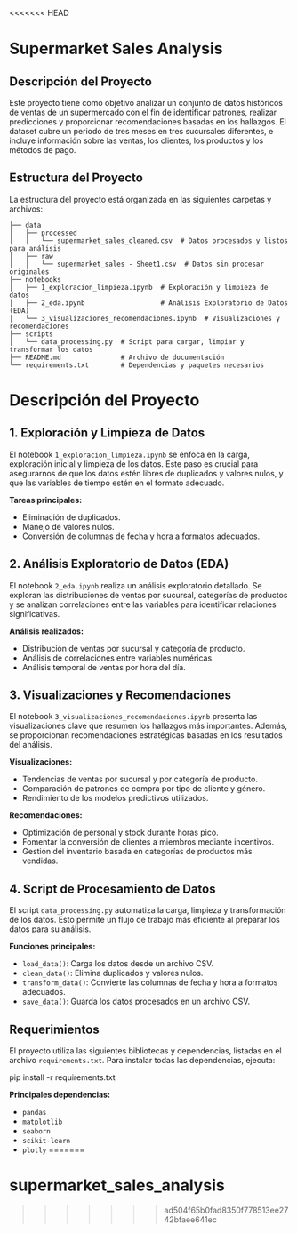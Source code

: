 <<<<<<< HEAD
# Supermarket Sales Analysis 

## Descripción del Proyecto
Este proyecto tiene como objetivo analizar un conjunto de datos históricos de ventas de un supermercado con el fin de identificar patrones, realizar predicciones y proporcionar recomendaciones basadas en los hallazgos. El dataset cubre un periodo de tres meses en tres sucursales diferentes, e incluye información sobre las ventas, los clientes, los productos y los métodos de pago.

## Estructura del Proyecto
La estructura del proyecto está organizada en las siguientes carpetas y archivos:

```plaintext
├── data
│   ├── processed
│   │   └── supermarket_sales_cleaned.csv  # Datos procesados y listos para análisis
│   ├── raw
│   │   └── supermarket_sales - Sheet1.csv  # Datos sin procesar originales
├── notebooks
│   ├── 1_exploracion_limpieza.ipynb  # Exploración y limpieza de datos
│   ├── 2_eda.ipynb                   # Análisis Exploratorio de Datos (EDA)
│   └── 3_visualizaciones_recomendaciones.ipynb  # Visualizaciones y recomendaciones
├── scripts
│   └── data_processing.py  # Script para cargar, limpiar y transformar los datos
├── README.md               # Archivo de documentación
└── requirements.txt        # Dependencias y paquetes necesarios
```

# Descripción del Proyecto

## 1. Exploración y Limpieza de Datos
El notebook `1_exploracion_limpieza.ipynb` se enfoca en la carga, exploración inicial y limpieza de los datos. Este paso es crucial para asegurarnos de que los datos estén libres de duplicados y valores nulos, y que las variables de tiempo estén en el formato adecuado.

**Tareas principales:**
- Eliminación de duplicados.
- Manejo de valores nulos.
- Conversión de columnas de fecha y hora a formatos adecuados.

## 2. Análisis Exploratorio de Datos (EDA)
El notebook `2_eda.ipynb` realiza un análisis exploratorio detallado. Se exploran las distribuciones de ventas por sucursal, categorías de productos y se analizan correlaciones entre las variables para identificar relaciones significativas.

**Análisis realizados:**
- Distribución de ventas por sucursal y categoría de producto.
- Análisis de correlaciones entre variables numéricas.
- Análisis temporal de ventas por hora del día.

## 3. Visualizaciones y Recomendaciones
El notebook `3_visualizaciones_recomendaciones.ipynb` presenta las visualizaciones clave que resumen los hallazgos más importantes. Además, se proporcionan recomendaciones estratégicas basadas en los resultados del análisis.

**Visualizaciones:**
- Tendencias de ventas por sucursal y por categoría de producto.
- Comparación de patrones de compra por tipo de cliente y género.
- Rendimiento de los modelos predictivos utilizados.

**Recomendaciones:**
- Optimización de personal y stock durante horas pico.
- Fomentar la conversión de clientes a miembros mediante incentivos.
- Gestión del inventario basada en categorías de productos más vendidas.

## 4. Script de Procesamiento de Datos
El script `data_processing.py` automatiza la carga, limpieza y transformación de los datos. Esto permite un flujo de trabajo más eficiente al preparar los datos para su análisis.

**Funciones principales:**
- `load_data()`: Carga los datos desde un archivo CSV.
- `clean_data()`: Elimina duplicados y valores nulos.
- `transform_data()`: Convierte las columnas de fecha y hora a formatos adecuados.
- `save_data()`: Guarda los datos procesados en un archivo CSV.

## Requerimientos
El proyecto utiliza las siguientes bibliotecas y dependencias, listadas en el archivo `requirements.txt`. Para instalar todas las dependencias, ejecuta:

pip install -r requirements.txt


**Principales dependencias:** 

- `pandas`
- `matplotlib`
- `seaborn`
- `scikit-learn`
- `plotly`
=======
# supermarket_sales_analysis
>>>>>>> ad504f65b0fad8350f778513ee2742bfaee641ec
